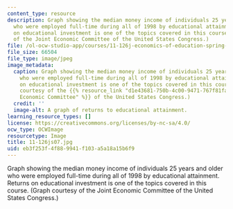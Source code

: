 ```yaml
---
content_type: resource
description: Graph showing the median money income of individuals 25 years and older
  who were employed full-time during all of 1998 by educational attainment. Returns
  on educational investment is one of the topics covered in this course. (Graph courtesy
  of the Joint Economic Committee of the United States Congress.)
file: /ol-ocw-studio-app/courses/11-126j-economics-of-education-spring-2007/eb3f253f4f889941f103a5a18a15b6f9_11-126js07.jpg
file_size: 66504
file_type: image/jpeg
image_metadata:
  caption: Graph showing the median money income of individuals 25 years and older
    who were employed full-time during all of 1998 by educational attainment. Returns
    on educational investment is one of the topics covered in this course. (Graph
    courtesy of the {{% resource_link "d1e43681-750b-4c00-9471-767f81fa1f34" "Joint
    Economic Committee" %}} of the United States Congress.)
  credit: ''
  image-alt: A graph of returns to educational attainment.
learning_resource_types: []
license: https://creativecommons.org/licenses/by-nc-sa/4.0/
ocw_type: OCWImage
resourcetype: Image
title: 11-126js07.jpg
uid: eb3f253f-4f88-9941-f103-a5a18a15b6f9
---
```

Graph showing the median money income of individuals 25 years and older who were employed full-time during all of 1998 by educational attainment. Returns on educational investment is one of the topics covered in this course. (Graph courtesy of the Joint Economic Committee of the United States Congress.)